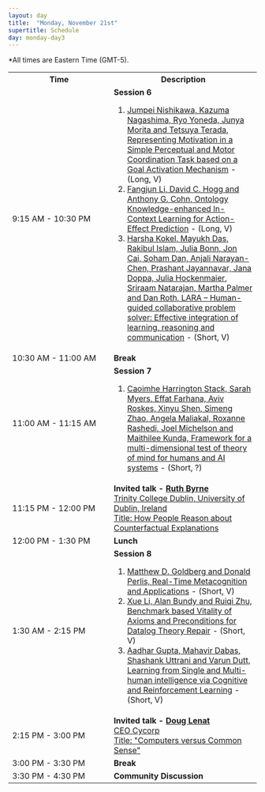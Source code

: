 ```yaml
---
layout: day
title:  "Monday, November 21st"
supertitle: Schedule
day: monday-day3
---
```


*All times are Eastern Time (GMT-5). 

<!-- This day's session talks are available on YouTube
at
[ACS 2021 Day 1](https://www.youtube.com/playlist?list=PL-1wKlUbAzGSlUlf92yCfbYlUV8WWkuFT).
Invited talks are linked directly as shown below.


Paper PDFs are available by clicking on talk titles. For slides, click on
(S) after title, or look in the corresponding Slack channel.
-->

<table>
<tr>
<th width=190px> Time </th>
<th> Description </th>
</tr>

<tr>
  <td id="session6"> <span class="schedtime"> 9:15 AM - 10:30 PM </span></td><td> <b> Session 6 </b>
<!-- ###### Chaired by TBD -->
   <ol>
    <li> <a href="{{site.baseurl}}/data/ACS-22_paper_238.pdf">Jumpei Nishikawa, Kazuma Nagashima, Ryo Yoneda, Junya Morita and Tetsuya Terada, Representing Motivation in a Simple Perceptual and Motor Coordination Task based on a Goal Activation Mechanism</a> - (Long, V)</li>
    <li> <a href="{{site.baseurl}}/data/ACS-22_paper_7652.pdf">Fangjun Li, David C. Hogg and Anthony G. Cohn, Ontology Knowledge-enhanced In-Context Learning for Action-Effect Prediction</a> - (Long, V)</li>
    <li> <a href="{{site.baseurl}}/data/ACS-22_paper_2603.pdf">Harsha Kokel, Mayukh Das, Rakibul Islam, Julia Bonn, Jon Cai, Soham Dan, Anjali Narayan-Chen, Prashant Jayannavar, Jana Doppa, Julia Hockenmaier, Sriraam Natarajan, Martha Palmer and Dan Roth, LARA – Human-guided collaborative problem solver: Effective integration of learning, reasoning and communication</a> - (Short, V)</li>
   </ol>
  
<!--
  <ol>
   <li> <a href="{{site.baseurl}}/data/ACS-21_paper_6.pdf">An Analysis and
  Comparison of ACT-R and Soar</a> - <a href="{{site.baseurl}}/data/slides/paper06-slides-laird.pdf">(S)</a>, John Laird. <a
  onClick="goToSlackChannel(6)"> (on Slack #paper06-laird)</a></li>
   <li> <a href="{{site.baseurl}}/data/ACS-21_paper_9.pdf">Deep Goal
  Reasoning: An Analysis</a> - <a href="{{site.baseurl}}/data/slides/paper09-slides-yuan.pdf">(S)</a>, Weihang Yuan and Hector Munoz-Avila. <a
  onClick="goToSlackChannel(9)"> (on Slack #paper09-yuan)</a></li>
   <li> <a href="{{site.baseurl}}/data/ACS-21_paper_33.pdf">Scaling Challenges in
    Explanatory Reasoning</a> - <a href="{{site.baseurl}}/data/slides/paper33-slides-langley.pdf">(S)</a>,  Pat Langley and Mohan Sridharan.<a
  onClick="goToSlackChannel(33)"> (on Slack #paper33-langley)</a></li>
  </ol>
-->

  </td>
</tr>
<tr>
  <td> <span class="schedtime"> 10:30 AM - 11:00 AM </span></td>
  <td>  <b> Break</b> </td>
</tr>

<tr>
  <td id="session7"> <span class="schedtime"> 11:00 AM - 11:15 AM </span></td><td> <b> Session 7 </b>
<!-- ###### Chaired by TBD -->
   <ol>
    <li> <a href="{{site.baseurl}}/data/ACS-22_paper_911.pdf">Caoimhe Harrington Stack, Sarah Myers, Effat Farhana, Aviv Roskes, Xinyu Shen, Simeng Zhao, Angela Maliakal, Roxanne Rashedi, Joel Michelson and Maithilee Kunda, Framework for a multi-dimensional test of theory of mind for humans and AI systems</a> - (Short, ?)</li>
   </ol>
  </td>
</tr>
  
<tr>
  <td> <span class="schedtime"> 11:15 PM - 12:00 PM </span></td>
  <td> <b>  Invited talk -
<a href="{{site.baseurl}}/speakers/mei_si/"> Ruth Byrne </a> </b><br>
<a href="https://faculty.rpi.edu/mei-si">Trinity College Dublin, University of Dublin, Ireland</a><br>
<a href="{{site.baseurl}}/talks/#mei_si">Title: How People Reason about Counterfactual Explanations </a> 
    
  </td>
</tr>

<tr>
  <td> <span class="schedtime"> 12:00 PM - 1:30 PM </span></td>
  <td>  <b> Lunch</b> </td>
</tr>

<tr>
  <td id="session8"> <span class="schedtime"> 1:30 AM - 2:15 PM </span></td><td> <b> Session 8 </b>
<!-- ###### Chaired by TBD -->
   <ol>
    <li> <a href="{{site.baseurl}}/data/ACS-22_paper_5926.pdf">Matthew D. Goldberg and Donald Perlis, Real-Time Metacognition and Applications</a> - (Short, V)</li>
    <li> <a href="{{site.baseurl}}/data/ACS-22_paper_3588.pdf">Xue Li, Alan Bundy and Ruiqi Zhu, Benchmark based Vitality of Axioms and Preconditions for Datalog Theory Repair</a> - (Short, V)</li>
    <li> <a href="{{site.baseurl}}/data/ACS-22_paper_186.pdf">Aadhar Gupta, Mahavir Dabas, Shashank Uttrani and Varun Dutt, Learning from Single and Multi-human intelligence via Cognitive and Reinforcement Learning</a> - (Short, V)</li>
   </ol>
 
  </td>
</tr>

<tr>
  <td> <span class="schedtime"> 2:15 PM - 3:00 PM </span></td>
  <td> <b>  Invited talk - 
<a href="{{site.baseurl}}/speakers/mei_si/"> Doug Lenat </a> </b><br>
<a href="https://faculty.rpi.edu/mei-si">CEO Cycorp</a><br>
<a href="{{site.baseurl}}/talks/#mei_si">Title: "Computers versus Common Sense"</a> 
    
  </td>
</tr>

<tr>
  <td> <span class="schedtime"> 3:00 PM - 3:30 PM </span></td>
  <td>  <b> Break</b> </td>
</tr>

<tr>
  <td> <span class="schedtime"> 3:30 PM - 4:30 PM </span></td>
  <td>  <b> Community Discussion</b> </td>
  
</tr>


</table>
